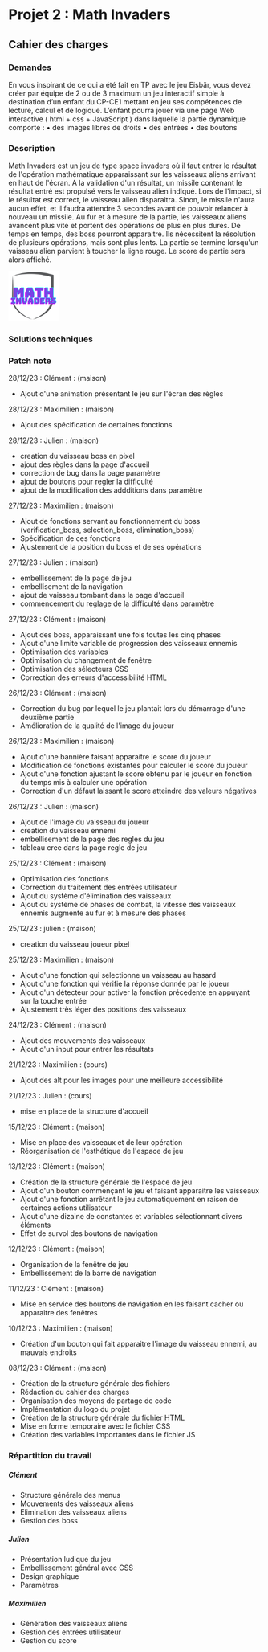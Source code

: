 # Projet 2 : Math Invaders

## Cahier des charges

### Demandes

En vous inspirant de ce qui a été fait en TP avec le jeu Eisbär, vous devez créer par équipe de 2 ou de 3 maximum un jeu interactif simple à destination d’un enfant du CP-CE1 mettant en jeu ses compétences de lecture, calcul et de logique.
L’enfant pourra jouer via une page Web interactive ( html + css + JavaScript ) dans laquelle la partie dynamique comporte :
• des images libres de droits
• des entrées
• des boutons

### Description

Math Invaders est un jeu de type space invaders où il faut entrer le résultat de l'opération mathématique apparaissant sur les vaisseaux aliens arrivant en haut de l'écran. 
A la validation d'un résultat, un missile contenant le résultat entré est propulsé vers le vaisseau alien indiqué. 
Lors de l'impact, si le résultat est correct, le vaisseau alien disparaitra. Sinon, le missile n'aura aucun effet, et il faudra attendre 3 secondes avant de pouvoir relancer à nouveau un missile.
Au fur et à mesure de la partie, les vaisseaux aliens avancent plus vite et portent des opérations de plus en plus dures.
De temps en temps, des boss pourront apparaitre. Ils nécessitent la résolution de plusieurs opérations, mais sont plus lents.
La partie se termine lorsqu'un vaisseau alien parvient à toucher la ligne rouge. Le score de partie sera alors affiché.

<img src="images/logo.png"
     alt="Logo"
     style="width: 100px; height: 100px;" />

### Solutions techniques



### Patch note
28/12/23 : Clément : (maison)
- Ajout d'une animation présentant le jeu sur l'écran des règles

28/12/23 : Maximilien : (maison)
- Ajout des spécification de certaines fonctions

28/12/23 : Julien : (maison)
- creation du vaisseau boss en pixel
- ajout des règles dans la page d'accueil
- correction de bug dans la page paramètre 
- ajout de boutons pour regler la difficulté 
- ajout de la modification des addditions dans paramètre

27/12/23 : Maximilien : (maison)
- Ajout de fonctions servant au fonctionnement du boss (verification_boss, selection_boss, elimination_boss)
- Spécification de ces fonctions
- Ajustement de la position du boss et de ses opérations

27/12/23 : Julien : (maison)
- embellissement de la page de jeu 
- embellisement de la navigation 
- ajout de vaisseau tombant dans la page d'accueil
- commencement du reglage de la difficulté dans paramètre 

27/12/23 : Clément : (maison)
- Ajout des boss, apparaissant une fois toutes les cinq phases
- Ajout d'une limite variable de progression des vaisseaux ennemis
- Optimisation des variables
- Optimisation du changement de fenêtre
- Optimisation des sélecteurs CSS
- Correction des erreurs d'accessibilité HTML

26/12/23 : Clément : (maison)
- Correction du bug par lequel le jeu plantait lors du démarrage d'une deuxième partie
- Amélioration de la qualité de l'image du joueur

26/12/23 : Maximilien : (maison)
- Ajout d'une bannière faisant apparaitre le score du joueur
- Modification de fonctions existantes pour calculer le score du joueur
- Ajout d'une fonction ajustant le score obtenu par le joueur en fonction du temps mis à calculer une opération
- Correction d'un défaut laissant le score atteindre des valeurs négatives

26/12/23 : Julien : (maison)
- Ajout de l'image du vaisseau du joueur
- creation du vaisseau ennemi
- embellisement de la page des regles du jeu
- tableau cree dans la page regle de jeu

25/12/23 : Clément : (maison)
- Optimisation des fonctions
- Correction du traitement des entrées utilisateur
- Ajout du système d'élimination des vaisseaux
- Ajout du système de phases de combat, la vitesse des vaisseaux ennemis augmente au fur et à mesure des phases

25/12/23 : julien : (maison)
- creation du vaisseau joueur pixel

25/12/23 : Maximilien : (maison)
- Ajout d'une fonction qui selectionne un vaisseau au hasard
- Ajout d'une fonction qui vérifie la réponse donnée par le joueur
- Ajout d'un détecteur pour activer la fonction précedente en appuyant sur la touche entrée
- Ajustement très léger des positions des vaisseaux

24/12/23 : Clément : (maison)
- Ajout des mouvements des vaisseaux
- Ajout d'un input pour entrer les résultats

21/12/23 : Maximilien : (cours)
- Ajout des alt pour les images pour une meilleure accessibilité

21/12/23 : Julien : (cours)
- mise en place de la structure d'accueil

15/12/23 : Clément : (maison)
- Mise en place des vaisseaux et de leur opération
- Réorganisation de l'esthétique de l'espace de jeu

13/12/23 : Clément : (maison)
- Création de la structure générale de l'espace de jeu
- Ajout d'un bouton commençant le jeu et faisant apparaitre les vaisseaux
- Ajout d'une fonction arrêtant le jeu automatiquement en raison de certaines actions utilisateur
- Ajout d'une dizaine de constantes et variables sélectionnant divers éléments
- Effet de survol des boutons de navigation

12/12/23 : Clément : (maison)
- Organisation de la fenêtre de jeu
- Embellissement de la barre de navigation

11/12/23 : Clément : (maison)
- Mise en service des boutons de navigation en les faisant cacher ou apparaitre des fenêtres

10/12/23 : Maximilien : (maison)
- Création d'un bouton qui fait apparaitre l'image du vaisseau ennemi, au mauvais endroits

08/12/23 : Clément : (maison)
- Création de la structure générale des fichiers
- Rédaction du cahier des charges
- Organisation des moyens de partage de code
- Implémentation du logo du projet
- Création de la structure générale du fichier HTML
- Mise en forme temporaire avec le fichier CSS
- Création des variables importantes dans le fichier JS


### Répartition du travail

##### Clément
- Structure générale des menus
- Mouvements des vaisseaux aliens
- Elimination des vaisseaux aliens
- Gestion des boss

##### Julien
- Présentation ludique du jeu
- Embellissement général avec CSS
- Design graphique
- Paramètres

##### Maximilien
- Génération des vaisseaux aliens
- Gestion des entrées utilisateur
- Gestion du score
